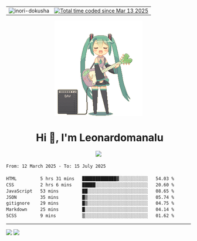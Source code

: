 <table align=center>
  <tr>
    <td>
<img src="https://komarev.com/ghpvc/?username=Inori-dokusha" alt="inori-dokusha" />
    </td>
    <td>
<a href="https://wakatime.com/@d6e62b47-8872-47bc-911d-e9842e267b37"><img src="https://wakatime.com/badge/user/d6e62b47-8872-47bc-911d-e9842e267b37.svg" alt="Total time coded since Mar 13 2025" /></a>
    </td>
  </tr>
</table>
<div align="center">
  <img src="guitar-amp-electric-guitar.gif">
</div>
<div align="center">
  <h1>&nbsp;Hi 👋, I'm Leonardomanalu</h1>
  <a href="https://skillicons.dev">
    <img src="https://skillicons.dev/icons?i=git,vscode,html,css,js,nix,npm" />
  </a>
</div>

<!--START_SECTION:waka-->

```txt
From: 12 March 2025 - To: 15 July 2025

HTML         5 hrs 31 mins   █████████████▓░░░░░░░░░░░   54.03 %
CSS          2 hrs 6 mins    █████░░░░░░░░░░░░░░░░░░░░   20.60 %
JavaScript   53 mins         ██░░░░░░░░░░░░░░░░░░░░░░░   08.65 %
JSON         35 mins         █▒░░░░░░░░░░░░░░░░░░░░░░░   05.74 %
gitignore    29 mins         █▒░░░░░░░░░░░░░░░░░░░░░░░   04.75 %
Markdown     25 mins         █░░░░░░░░░░░░░░░░░░░░░░░░   04.14 %
SCSS         9 mins          ▒░░░░░░░░░░░░░░░░░░░░░░░░   01.62 %
```

<!--END_SECTION:waka-->
<hr/>
  <img src="https://github-readme-stats.vercel.app/api/top-langs/?username=Inori-dokusha&hide_progress=false&layout=compact&bg_color=02020a&hide_border=true&text_color=EEF4ED&icon_color=EEF4ED&border_radius=20"/>
  <img src="https://github-readme-stats.vercel.app/api?username=Inori-dokusha&show_icons=true&rank_icon=github&hide_title=true&ring_color=EEF4ED&bg_color=02020a&hide_border=true&text_color=EEF4ED&icon_color=EEF4ED&border_radius=20"/>
  
